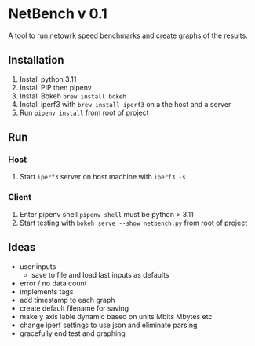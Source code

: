 # NetBench v 0.1
A tool to run netowrk speed benchmarks and create graphs of the results.


## Installation
1. Install python 3.11
2. Install PIP then pipenv
3. Install Bokeh `brew install bokeh`
3. Install iperf3 with `brew install iperf3` on a the host and a server
4. Run `pipenv install` from root of project


## Run

### Host
1. Start `iperf3` server on host machine with `iperf3 -s`
### Client
1. Enter pipenv shell `pipenv shell` must be python > 3.11
2. Start testing with `bokeh serve --show netbench.py` from root of project

## Ideas
- user inputs
    - save to file and load last inputs as defaults
- error / no data count
- implements tags
- add timestamp to each graph
- create default filename for saving
- make y axis lable dynamic based on units Mbits Mbytes etc
- change iperf settings to use json and eliminate parsing
- gracefully end test and graphing